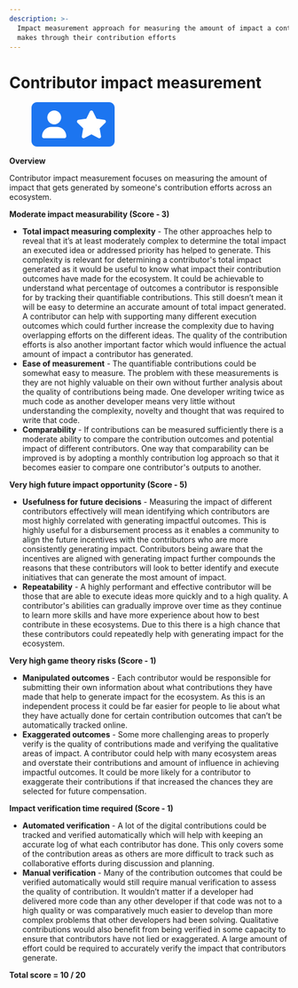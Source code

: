 ```yaml
---
description: >-
  Impact measurement approach for measuring the amount of impact a contributor
  makes through their contribution efforts
---
```


# Contributor impact measurement

<div align="left">

<figure><img src="../../.gitbook/assets/impact-measurement-contributors.png" alt="" width="150"><figcaption></figcaption></figure>

</div>



**Overview**

Contributor impact measurement focuses on measuring the amount of impact that gets generated by someone's contribution efforts across an ecosystem.



**Moderate impact measurability (Score - 3)**

* **Total impact measuring complexity** - The other approaches help to reveal that it’s at least moderately complex to determine the total impact an executed idea or addressed priority has helped to generate. This complexity is relevant for determining a contributor's total impact generated as it would be useful to know what impact their contribution outcomes have made for the ecosystem. It could be achievable to understand what percentage of outcomes a contributor is responsible for by tracking their quantifiable contributions. This still doesn’t mean it will be easy to determine an accurate amount of total impact generated. A contributor can help with supporting many different execution outcomes which could further increase the complexity due to having overlapping efforts on the different ideas. The quality of the contribution efforts is also another important factor which would influence the actual amount of impact a contributor has generated.
* **Ease of measurement** - The quantifiable contributions could be somewhat easy to measure. The problem with these measurements is they are not highly valuable on their own without further analysis about the quality of contributions being made. One developer writing twice as much code as another developer means very little without understanding the complexity, novelty and thought that was required to write that code.
* **Comparability** - If contributions can be measured sufficiently there is a moderate ability to compare the contribution outcomes and potential impact of different contributors. One way that comparability can be improved is by adopting a monthly contribution log approach so that it becomes easier to compare one contributor's outputs to another.



**Very high future impact opportunity (Score - 5)**

* **Usefulness for future decisions** - Measuring the impact of different contributors effectively will mean identifying which contributors are most highly correlated with generating impactful outcomes. This is highly useful for a disbursement process as it enables a community to align the future incentives with the contributors who are more consistently generating impact. Contributors being aware that the incentives are aligned with generating impact further compounds the reasons that these contributors will look to better identify and execute initiatives that can generate the most amount of impact.
* **Repeatability** - A highly performant and effective contributor will be those that are able to execute ideas more quickly and to a high quality. A contributor's abilities can gradually improve over time as they continue to learn more skills and have more experience about how to best contribute in these ecosystems. Due to this there is a high chance that these contributors could repeatedly help with generating impact for the ecosystem.



**Very high game theory risks (Score - 1)**

* **Manipulated outcomes** - Each contributor would be responsible for submitting their own information about what contributions they have made that help to generate impact for the ecosystem. As this is an independent process it could be far easier for people to lie about what they have actually done for certain contribution outcomes that can’t be automatically tracked online.
* **Exaggerated outcomes** - Some more challenging areas to properly verify is the quality of contributions made and verifying the qualitative areas of impact. A contributor could help with many ecosystem areas and overstate their contributions and amount of influence in achieving impactful outcomes. It could be more likely for a contributor to exaggerate their contributions if that increased the chances they are selected for future compensation.



**Impact verification time required (Score - 1)**

* **Automated verification** - A lot of the digital contributions could be tracked and verified automatically which will help with keeping an accurate log of what each contributor has done. This only covers some of the contribution areas as others are more difficult to track such as collaborative efforts during discussion and planning.
* **Manual verification** - Many of the contribution outcomes that could be verified automatically would still require manual verification to assess the quality of contribution. It wouldn’t matter if a developer had delivered more code than any other developer if that code was not to a high quality or was comparatively much easier to develop than more complex problems that other developers had been solving. Qualitative contributions would also benefit from being verified in some capacity to ensure that contributors have not lied or exaggerated. A large amount of effort could be required to accurately verify the impact that contributors generate.



**Total score = 10 / 20**
